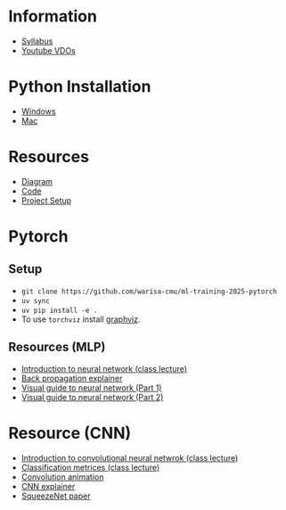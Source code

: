# Information

- [Syllabus](./T00_information/ML%20Training%202568.pdf)
- [Youtube VDOs](https://www.youtube.com/playlist?list=PLNGLpHQhvGrvaXmoHvukU6cRa42xTvFH3)

# Python Installation

- [Windows](https://github.com/ie-ai-class/ml-training-2025/blob/main/T01_python_installation/windows.md)
- [Mac](https://github.com/ie-ai-class/ml-training-2025/blob/main/T01_python_installation/mac.md)

# Resources

- [Diagram](https://link.excalidraw.com/l/9PltHIQHZMD/2pUGFn7Kq9g)
- [Code](https://drive.google.com/drive/folders/1SYWf3gLSUd3B5FkIy9TKAG4_MtKKHq82?usp=sharing)
- [Project Setup](https://github.com/ie-ai-class/ml-training-2025/blob/main/T05_project_setup/S01_instruction.md)

# Pytorch

## Setup

- `git clone https://github.com/warisa-cmu/ml-training-2025-pytorch`
- `uv sync`
- `uv pip install -e .`
- To use `torchviz` install [graphviz](https://graphviz.org/download/).

## Resources (MLP)

- [Introduction to neural network (class lecture)](https://drive.google.com/file/d/1nbksolyPUwbs9Ou6q1wuN459vCF0RVSv/view?usp=sharing)
- [Back propagation explainer](https://xnought.github.io/backprop-explainer/)
- [Visual guide to neural network (Part 1)](https://jalammar.github.io/visual-interactive-guide-basics-neural-networks)
- [Visual guide to neural network (Part 2)](https://jalammar.github.io/feedforward-neural-networks-visual-interactive/)

# Resource (CNN)

- [Introduction to convolutional neural netwrok (class lecture)](https://drive.google.com/file/d/196gPZy8YaD3g3uONXzREpYqQXCIdO5_0/view?usp=sharing)
- [Classification metrices (class lecture)](https://drive.google.com/file/d/1Zu07EIzHpgKRZGct3wmeNW2K__NprmuO/view?usp=sharing)
- [Convolution animation](https://github.com/vdumoulin/conv_arithmetic)
- [CNN explainer](https://poloclub.github.io/cnn-explainer/)
- [SqueezeNet paper](https://arxiv.org/abs/1602.07360)
